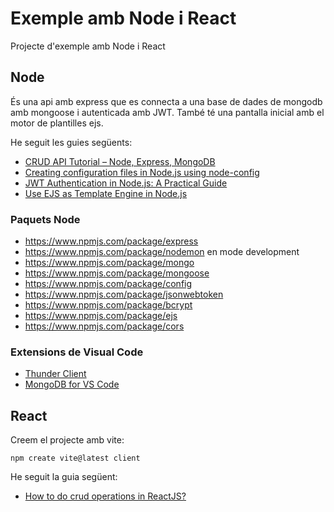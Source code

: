 # Exemple amb Node i React

Projecte d'exemple amb Node i React

## Node

És una api amb express que es connecta a una base de dades de mongodb amb mongoose i autenticada amb JWT. També té una pantalla inicial amb el motor de plantilles ejs.

He seguit les guies següents:

* [CRUD API Tutorial – Node, Express, MongoDB](https://www.youtube.com/watch?v=_7UQPve99r4)
* [Creating configuration files in Node.js using node-config ](https://blog.logrocket.com/creating-configuration-files-node-js-using-node-config/)
* [JWT Authentication in Node.js: A Practical Guide](https://dvmhn07.medium.com/jwt-authentication-in-node-js-a-practical-guide-c8ab1b432a49)
* [Use EJS as Template Engine in Node.js](https://www.geeksforgeeks.org/use-ejs-as-template-engine-in-node-js/)

### Paquets Node

* https://www.npmjs.com/package/express
* https://www.npmjs.com/package/nodemon en mode development
* https://www.npmjs.com/package/mongo
* https://www.npmjs.com/package/mongoose
* https://www.npmjs.com/package/config
* https://www.npmjs.com/package/jsonwebtoken
* https://www.npmjs.com/package/bcrypt
* https://www.npmjs.com/package/ejs
* https://www.npmjs.com/package/cors

### Extensions de Visual Code

* [Thunder Client](https://marketplace.visualstudio.com/items?itemName=rangav.vscode-thunder-client)
* [MongoDB for VS Code](https://marketplace.visualstudio.com/items?itemName=mongodb.mongodb-vscode)

## React

Creem el projecte amb vite:

    npm create vite@latest client

He seguit la guia següent:

* [How to do crud operations in ReactJS?](https://medium.com/@kaklotarrahul79/how-to-do-crud-operations-in-reactjs-52a9347954f3)
